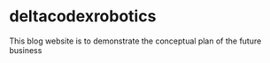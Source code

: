 # deltacodexrobotics
This blog website is to demonstrate the conceptual plan of the future business 
